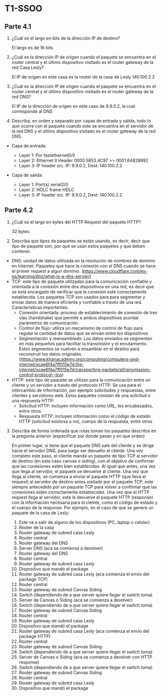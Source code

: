 # T1-SSOO

## Parte 4.1

1. ¿Cuál es el largo en bits de la dirección IP de destino?

   El largo es de 16 bits

2. ¿Cuál es la dirección IP de origen cuando el paquete se encuentra en el router central y el último dispositivo visitado es el router gateway de la red Casa Lesly?

   El IP de origen en este casa es la router de la casa de Lesly 140.100.2.2

3. ¿Cuál es la dirección IP de origen cuando el paquete se encuentra en el router central y el último dispositivo visitado es el router gateway de la red DNS?

   El IP de la dirección de origen en este caso de 9.9.0.2, la cual corresponde al DNS

4. Describa, en orden y separado por capas de entrada y salida, todo lo que ocurre con el paquete cuando este se encuentra en el servidor de la red DNS y el último dispositivo visitado es el router gateway de la red DNS.

* Capa de entrada:
    * Layer 1: Por fastethernet0/0
    * Layer 2: Ethernet II Header 0000.5853.4C97 >> 0001.64828692
    * Layer 3:  IP header src. IP: 9.9.0.2, Dest: 140.100.2.2

* Capa de salida: 
    * Layer 1: Port(s) serial2/0
    * Layer 2: HOLC frame HDLC
    * Layer 3: IP header src. IP: 9.9.0.2, Dest: 140.100.2.2

## Parte 4.2

1. ¿Cuál es el largo en bytes del HTTP Request del paquete HTTP?

   32 bytes
 
2. Describa que tipos de paquetes se están usando, es decir, decir que tipo de paquete son, por qué se usan estos paquetes y que deben contener.

* DNS: unidad de datos utilizada en la resolución de nombres de dominio en Internet. Paquetes que hace la conexión con el DNS cuando se hace el primer request a algun dominio.
(https://www.cloudflare.com/es-es/learning/dns/what-is-a-dns-server/)
* TCP: este tipo de paquete utilizadas para la comunicación confiable y orientada a la conexión entre dos dispositivos en una red, es decir que se está encargado de verificar que la conexión esté correctamente establecida. Los paquetes TCP son usados para para segmentar y enviar datos de manera eficiente y confiable a través de una red. Caracteristicas  importantes:
    * Conexión orientada: proceso de establecimiento de conexión de tres vías (handshake) que permite a ambos dispositivos acordar parámetros de comunicación.
    * Control de flujo: utiliza un mecanismo de control de flujo para regular la cantidad de datos que se envían entre los dispositivos
    * Segmentación y reensamblado: Los datos enviados se segmentan en más pequeños para facilitar la transmisión y el enrutamiento. Estos segmentos se vuelven a ensamblar en el destino para reconstruir los datos originales.
(https://www.khanacademy.org/computing/computers-and-internet/xcae6f4a7ff015e7d:the-internet/xcae6f4a7ff015e7d:transporting-packets/a/transmission-control-protocol--tcp)
* HTTP: este tipo de paquete se utilizan para la comunicación entre un cliente y un servidor a través del protocolo HTTP. Se usa para el intercambio de información, por ejemplo solicitudes y respuestas, entre clientes y servidores web. Estos paquetes constan de una solicitud o una respuesta HTTP:
    * Solicitud HTTP: incluyen información como URL, los encabezados, entre otros
    * Respuesta HTTP: incluyen información como el código de estado HTTP (solicitud existosa o no), cuerpo de la respuesta, entre otros

3. Describa de forma ordenada que rutas toman los paquetes descritos en la pregunta anterior (especificar por donde pasan y en que orden)

   En primer lugar, si tiene que el paquete DNS sale del cliente y se dirige hacia el servidor DNS, para luego ser devuelto al cliente. Una vez completo este paso, el cliente manda un paquete de tipo TCP al servidor de destino (en este caso canvas o siding), con el objetivo de confirmar que las conexiones estén bien establecidas. Al igual que antes, una vez que llega al servidor, el paquete se devuelve al cliente. Una vez que llega al cliente, se comienza a enviar el paquete HTTP (que lleva el request) al servidor de destino antes visitado por el paquete TCP, este siempre antecedido por un paquete TCP para volver a confirmar que las conexiones estén correctamente establecidas. Una vez que el HTTP request llega al servidor, este le devuelve el paquete HTTP (response) con la información necesaria para el cleinte, como el código de estado y el cuerpo de la response.
   Por ejemplo, en el caso de que se genere un paquete de la casa de Lesly:
   1. Este va a salir de alguno de los dispositivos (PC, laptop o celular)
   2. Router de la casa
   3. Router gateway de subred casa Lesly
   4. Router central
   5. Router gateway del DNS
   6. Server DNS (aca se comienza a devolver)
   7. Router gateway del DNS
   8. Router central
   9. Router gateway de subred casa Lesly
   10. Dispositivo que mandó el package
   11. Router gateway de subred casa Lesly (aca comienza el envio del package TCP)
   12. Router central
   13. Router gateway de subred Canvas Siding
   14. Switch (dependiendo de a que server quiere llegar el switch toma)
   15. Server de Canvas o Siding (aca se comienza a devolver)
   16. Switch (dependiendo de a que server quiere llegar el switch toma)
   17. Router gateway de subred Canvas Siding
   18. Router central
   19. Router gateway de subred casa Lesly
   20. Dispositivo que mandó el package
   21. Router gateway de subred casa Lesly (aca comienza el envio del package HTTP)
   22. Router central
   23. Router gateway de subred Canvas Siding
   24. Switch (dependiendo de a que server quiere llegar el switch toma)
   25. Server de Canvas o Siding (aca se comienza a devolver con HTTP response)
   26. Switch (dependiendo de a que server quiere llegar el switch toma)
   27. Router gateway de subred Canvas Siding
   28. Router central
   29. Router gateway de subred casa Lesly
   30. Dispositivo que mandó el package

